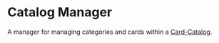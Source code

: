 Catalog Manager
====================

A manager for managing categories and cards within a [Card-Catalog](https://github.com/School-Yard/Card-Catalog).